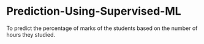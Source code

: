 # Prediction-Using-Supervised-ML
To predict the percentage of marks of the students based on the number of hours they studied.
